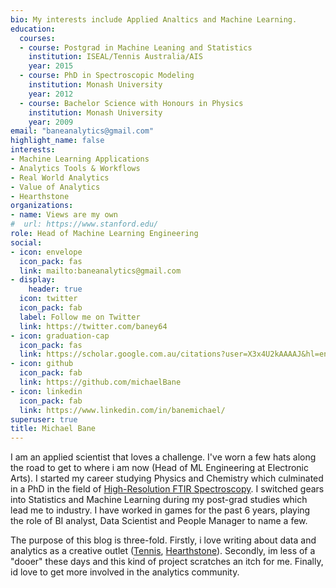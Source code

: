 ```yaml
---
bio: My interests include Applied Analtics and Machine Learning.
education:
  courses:
  - course: Postgrad in Machine Leaning and Statistics
    institution: ISEAL/Tennis Australia/AIS
    year: 2015
  - course: PhD in Spectroscopic Modeling
    institution: Monash University
    year: 2012
  - course: Bachelor Science with Honours in Physics
    institution: Monash University
    year: 2009
email: "baneanalytics@gmail.com"
highlight_name: false
interests:
- Machine Learning Applications
- Analytics Tools & Workflows
- Real World Analytics
- Value of Analytics
- Hearthstone
organizations:
- name: Views are my own
#  url: https://www.stanford.edu/
role: Head of Machine Learning Engineering
social:
- icon: envelope
  icon_pack: fas
  link: mailto:baneanalytics@gmail.com
- display:
    header: true
  icon: twitter
  icon_pack: fab
  label: Follow me on Twitter
  link: https://twitter.com/baney64
- icon: graduation-cap
  icon_pack: fas
  link: https://scholar.google.com.au/citations?user=X3x4U2kAAAAJ&hl=en
- icon: github
  icon_pack: fab
  link: https://github.com/michaelBane
- icon: linkedin
  icon_pack: fab
  link: https://www.linkedin.com/in/banemichael/
superuser: true
title: Michael Bane
---
```


I am an applied scientist that loves a challenge. I've worn a few hats along the road to get to where i am now (Head of ML Engineering at Electronic Arts). I started my career studying Physics and Chemistry which culminated in a PhD in the field of [High-Resolution FTIR Spectroscopy](https://bridges.monash.edu/articles/thesis/Far-infrared_ro-vibrational_spectroscopy_of_coriolis_coupled_molecules_of_interstellar_importance_/4664431/1). I switched gears into Statistics and Machine Learning during my post-grad studies which lead me to industry. I have worked in games for the past 6 years, playing the role of BI analyst, Data Scientist and People Manager to name a few.

The purpose of this blog is three-fold. Firstly, i love writing about data and analytics as a creative outlet ([Tennis](https://theconversation.com/profiles/michael-bane-17384/articles), [Hearthstone](https://articles.hsreplay.net/author/baney64/)). Secondly, im less of a "dooer" these days and this kind of project scratches an itch for me. Finally, id love to get more involved in the analytics community.